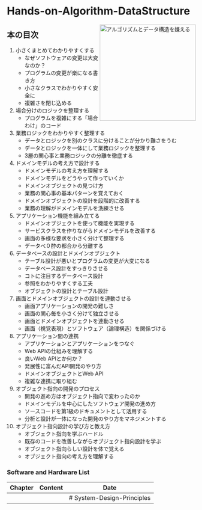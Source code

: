 # Hands-on-Algorithm-DataStructure

<a href="https://www.amazon.co.jp/%E7%8F%BE%E5%A0%B4%E3%81%A7%E5%BD%B9%E7%AB%8B%E3%81%A4%E3%82%B7%E3%82%B9%E3%83%86%E3%83%A0%E8%A8%AD%E8%A8%88%E3%81%AE%E5%8E%9F%E5%89%87-%E5%A4%89%E6%9B%B4%E3%82%92%E6%A5%BD%E3%81%A7%E5%AE%89%E5%85%A8%E3%81%AB%E3%81%99%E3%82%8B%E3%82%AA%E3%83%96%E3%82%B8%E3%82%A7%E3%82%AF%E3%83%88%E6%8C%87%E5%90%91%E3%81%AE%E5%AE%9F%E8%B7%B5%E6%8A%80%E6%B3%95-%E5%A2%97%E7%94%B0-%E4%BA%A8/dp/477419087X">
<img src="https://images-na.ssl-images-amazon.com/images/I/51fm-EVWsnL._SX351_BO1,204,203,200_.jpg" alt="アルゴリズムとデータ構造を嫌える" height="256px" align="right">
</a>


## 本の目次

1. 小さくまとめてわかりやすくする
    - なぜソフトウェアの変更は大変なのか？
    - プログラムの変更が楽になる書き方
    - 小さなクラスでわかりやすく安全に
    - 複雑さを閉じ込める
2. 場合分けのロジックを整理する
    - プログラムを複雑にする「場合わけ」のコード
3. 業務ロジックをわかりやすく整理する
    - データとロジックを別のクラスに分けることが分かり難さをうむ
    - データとロジックを一体にして業務ロジックを整理する
    - 3層の関心事と業務ロジックの分離を徹底する
4. ドメインモデルの考え方で設計する
    - ドメインモデルの考え方を理解する
    - ドメインモデルをどうやって作っていくか
    - ドメインオブジェクトの見つけ方
    - 業務の関心事の基本パターンを覚えておく
    - ドメインオブジェクトの設計を段階的に改善する
    - 業務の理解がドメインモデルを洗練させる
5. アプリケーション機能を組み立てる
    - ドメインオブジェクトを使って機能を実現する
    - サービスクラスを作りながらドメインモデルを改善する
    - 画面の多様な要求を小さく分けて整理する
    - データべ０酢の都合から分離する
6. データベースの設計とドメインオブジェクト
    - テーブル設計が悪いとプログラムの変更が大変になる
    - データベース設計をすっきりさせる
    - コトに注目するデータベース設計
    - 参照をわかりやすくする工夫
    - オブジェクトの設計とテーブル設計
7. 画面とドメインオブジェクトの設計を連動させる
    - 画面アプリケーションの開発の難しさ
    - 画面の関心毎を小さく分けて独立させる
    - 画面とドメインオブジェクトを連動させる
    - 画面（視覚表現）とソフトウェア（論理構造）を関係づける
8. アプリケーション間の連携
    - アプリケーションとアプリケーションをつなぐ
    - Web APIの仕組みを理解する
    - 良いWeb APIとか何か？
    - 発展性に富んだAPI開発のやり方
    - ドメインオブジェクトとWeb API
    - 複雑な連携に取り組む
9. オブジェクト指向の開発のプロセス
    - 開発の進め方はオブジェクト指向で変わったのか
    - ドメインモデルを中心にしたソフトウェア開発の進め方
    - ソースコードを第1級のドキュメントとして活用する
    - 分析と設計が一体になった開発のやり方をマネジメントする
10. オブジェクト指向設計の学び方と教え方
    - オブジェクト指向を学ぶハードル
    - 既存のコードを改善しながらオブジェクト指向設計を学ぶ
    - オブジェクト指向らしい設計を体で覚える
    - オブジェクト指向の考え方を理解する


### Software and Hardware List

| Chapter  | Content                     | Date                        |
| -------- | -------------------------------------- | -----------------------------------|
|||# System-Design-Principles
